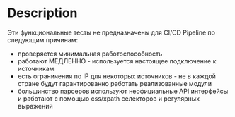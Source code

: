 # Description
Эти функциональные тесты не предназначены для CI/CD Pipeline по следующим причинам:

- проверяется минимальная работоспособность
- работают МЕДЛЕННО - используется настоящее подключение к источникам
- есть ограничения по IP для некоторых источников - 
не в каждой стране будут гарантированно работать реализованные модули
- большинство парсеров используют неофициальные API интерфейсы и работают с помощью css/xpath 
селекторов и регулярных выражений
